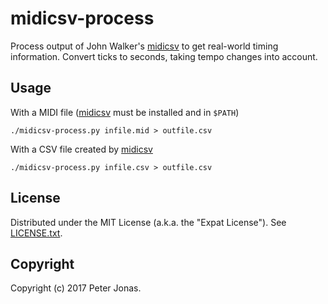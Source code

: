 # midicsv-process
Process output of John Walker's [midicsv](http://www.fourmilab.ch/webtools/midicsv/) to get real-world timing information. Convert ticks to seconds, taking tempo changes into account.

## Usage

With a MIDI file ([midicsv](http://www.fourmilab.ch/webtools/midicsv/) must be installed and in `$PATH`)

```
./midicsv-process.py infile.mid > outfile.csv
```

With a CSV file created by [midicsv](http://www.fourmilab.ch/webtools/midicsv/)
```
./midicsv-process.py infile.csv > outfile.csv
```

## License 

Distributed under the MIT License (a.k.a. the "Expat License"). See [LICENSE.txt](LICENSE.txt).

## Copyright

Copyright (c) 2017 Peter Jonas.

